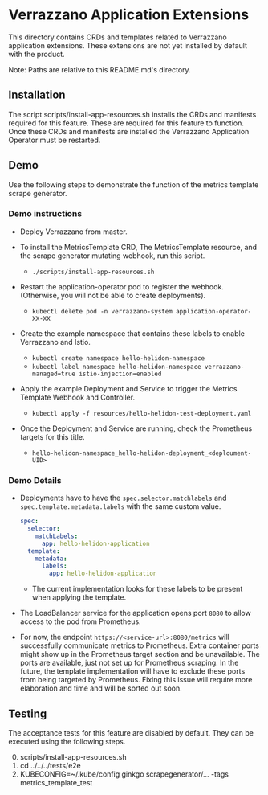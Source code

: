 # Verrazzano Application Extensions

This directory contains CRDs and templates related to Verrazzano application extensions.
These extensions are not yet installed by default with the product.

Note: Paths are relative to this README.md's directory.

## Installation
The script scripts/install-app-resources.sh installs the CRDs and manifests required for this feature.
These are required for this feature to function.
Once these CRDs and manifests are installed the Verrazzano Application Operator must be restarted.

## Demo
Use the following steps to demonstrate the function of the metrics template scrape generator.

### Demo instructions

- Deploy Verrazzano from master.
  
- To install the MetricsTemplate CRD, The MetricsTemplate resource, and the scrape generator mutating webhook, run this script.
  - `./scripts/install-app-resources.sh`
  
- Restart the application-operator pod to register the webhook. 
  (Otherwise, you will not be able to create deployments).
  - `kubectl delete pod -n verrazzano-system application-operator-XX-XX`
  
- Create the example namespace that contains these labels to enable Verrazzano and Istio.
  - `kubectl create namespace hello-helidon-namespace`
  - `kubectl label namespace hello-helidon-namespace verrazzano-managed=true istio-injection=enabled`
  
- Apply the example Deployment and Service to trigger the Metrics Template Webhook and Controller.
  - `kubectl apply -f resources/hello-helidon-test-deployment.yaml`

- Once the Deployment and Service are running, check the Prometheus targets for this title.
  - `hello-helidon-namespace_hello-helidon-deployment_<deploument-UID>`
  
### Demo Details
  
- Deployments have to have the `spec.selector.matchlabels` and `spec.template.metadata.labels` with the same custom value.
  
    ```yaml
    spec:
      selector:
        matchLabels:
          app: hello-helidon-application
      template:
        metadata:
          labels:
            app: hello-helidon-application
    ```
  - The current implementation looks for these labels to be present when applying the template.
    
- The LoadBalancer service for the application opens port `8080` to allow access to the pod from Prometheus.

- For now, the endpoint `https://<service-url>:8080/metrics` will successfully communicate metrics to Prometheus.
  Extra container ports might show up in the Prometheus target section and be unavailable.
  The ports are available, just not set up for Prometheus scraping.
  In the future, the template implementation will have to exclude these ports from being targeted by Prometheus.
  Fixing this issue will require more elaboration and time and will be sorted out soon.
    
## Testing
The acceptance tests for this feature are disabled by default.
They can be executed using the following steps.

0. scripts/install-app-resources.sh
0. cd ../../../tests/e2e
0. KUBECONFIG=~/.kube/config ginkgo scrapegenerator/... -tags metrics_template_test
